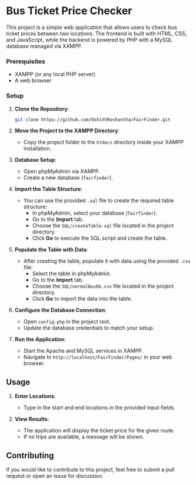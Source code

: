 # Bus Ticket Price Checker

This project is a simple web application that allows users to check bus ticket prices between two locations. The frontend is built with HTML, CSS, and JavaScript, while the backend is powered by PHP with a MySQL database managed via XAMPP.

### Prerequisites

- XAMPP (or any local PHP server)
- A web browser

### Setup

1. **Clone the Repository**:
    ```bash
    git clone https://github.com/OshithRoshantha/FairFinder.git
    ```

2. **Move the Project to the XAMPP Directory**:
   - Copy the project folder to the `htdocs` directory inside your XAMPP installation.

3. **Database Setup**:
   - Open phpMyAdmin via XAMPP.
   - Create a new database (`fairfinder`).

4. **Import the Table Structure**:
   - You can use the provided `.sql` file to create the required table structure:
     - In phpMyAdmin, select your database (`fairfinder`).
     - Go to the **Import** tab.
     - Choose the `SQL/createTable.sql` file located in the project directory.
     - Click **Go** to execute the SQL script and create the table.

5. **Populate the Table with Data**:
   - After creating the table, populate it with data using the provided `.csv` file:
     - Select the table in phpMyAdmin.
     - Go to the **Import** tab.
     - Choose the `SQL/normalBusDb.csv` file located in the project directory.
     - Click **Go** to import the data into the table.     

6. **Configure the Database Connection**:
   - Open `config.php` in the project root.
   - Update the database credentials to match your setup.

7. **Run the Application**:
   - Start the Apache and MySQL services in XAMPP.
   - Navigate to `http://localhost/FairFinder/Pages/` in your web browser. 

## Usage

1. **Enter Locations**:
   - Type in the start and end locations in the provided input fields.

2. **View Results**:
   - The application will display the ticket price for the given route.
   - If no trips are available, a message will be shown.

## Contributing

If you would like to contribute to this project, feel free to submit a pull request or open an issue for discussion.
